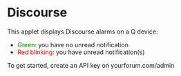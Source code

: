 # Discourse

This applet displays Discourse alarms on a Q device:

- <span style="color:green">Green</span>: you have no unread notification
- <span style="color:red">Red blinking</span>: you have unread notification(s)

To get started, create an API key on yourforum.com/admin
